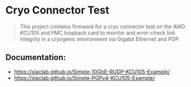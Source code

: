 # Cryo Connector Test

> This project contains firmware for a cryo connector test on the AMD KCU105 and FMC loopback card to monitor and error-check link integrity in a cryogenic environment via Gigabit Ethernet and PGP.

## Documentation:
* https://slaclab.github.io/Simple-10GbE-RUDP-KCU105-Example/
* https://slaclab.github.io/Simple-PGPv4-KCU105-Example/
